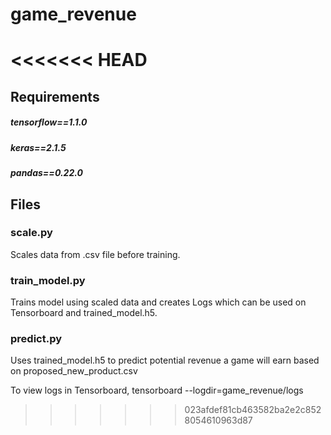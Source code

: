 # game_revenue

<<<<<<< HEAD
=======
## Requirements
##### tensorflow==1.1.0
##### keras==2.1.5
##### pandas==0.22.0

## Files

### scale.py
Scales data from .csv file before training.

### train_model.py
Trains model using scaled data and creates Logs which can be used on Tensorboard and trained_model.h5.

### predict.py
Uses trained_model.h5 to predict potential revenue a game will earn based on proposed_new_product.csv

To view logs in Tensorboard, tensorboard --logdir=game_revenue/logs


>>>>>>> 023afdef81cb463582ba2e2c8528054610963d87
